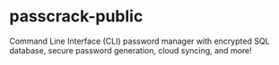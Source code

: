 # passcrack-public
Command Line Interface (CLI) password manager with encrypted SQL database, secure password generation, cloud syncing, and more!


